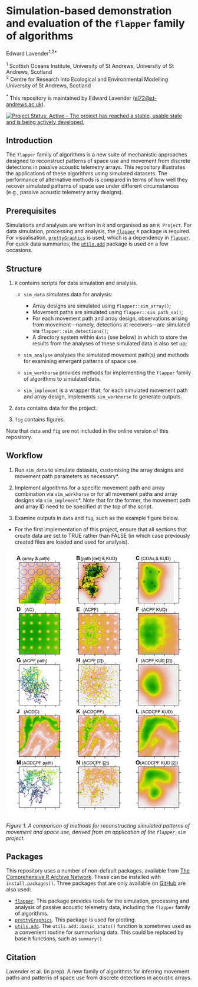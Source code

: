 Simulation-based demonstration and evaluation of the `flapper` family of
algorithms
================
Edward Lavender<sup>1,2\*</sup>

<!-- README.md is generated from README.Rmd. Please edit that file -->

<sup>1</sup> Scottish Oceans Institute, University of St Andrews,
University of St Andrews, Scotland  
<sup>2</sup> Centre for Research into Ecological and Environmental
Modelling University of St Andrews, Scotland

<sup>\*</sup> This repository is maintained by Edward Lavender
(<el72@st-andrews.ac.uk>).

[![Project Status: Active – The project has reached a stable, usable
state and is being actively
developed.](https://www.repostatus.org/badges/latest/active.svg)](https://www.repostatus.org/#active)

## Introduction

The `flapper` family of algorithms is a new suite of mechanistic
approaches designed to reconstruct patterns of space use and movement
from discrete detections in passive acoustic telemetry arrays. This
repository illustrates the applications of these algorithms using
simulated datasets. The performance of alternative methods is compared
in terms of how well they recover simulated patterns of space use under
different circumstances (e.g., passive acoustic telemetry array
designs).

## Prerequisites

Simulations and analyses are written in `R` and organised as an `R
Project`. For data simulation, processing and analysis, the
[`flapper`](https://github.com/edwardlavender/flapper) `R` package is
required. For visualisation,
[`prettyGraphics`](https://github.com/edwardlavender/prettyGraphics) is
used, which is a dependency in
[`flapper`](https://github.com/edwardlavender/flapper). For quick data
summaries, the
[`utils.add`](https://github.com/edwardlavender/utils.add) package is
used on a few occasions.

## Structure

1.  `R` contains scripts for data simulation and analysis.
    
      - `sim_data` simulates data for analysis:
        
          - Array designs are simulated using `flapper::sim_array()`;
          - Movement paths are simulated using `flapper::sim_path_sa()`;
          - For each movement path and array design, observations
            arising from movement—namely, detections at receivers—are
            simulated via `flapper::sim_detections()`;
          - A directory system within `data` (see below) in which to
            store the results from the analyses of these simulated data
            is also set up;
    
      - `sim_analyse` analyses the simulated movement path(s) and
        methods for examining emergent patterns of space use.
    
      - `sim_workhorse` provides methods for implementing the `flapper`
        family of algorithms to simulated data.
    
      - `sim_implement` is a wrapper that, for each simulated movement
        path and array design, implements `sim_workhorse` to generate
        outputs.

2.  `data` contains data for the project.

3.  `fig` contains figures.

Note that `data` and `fig` are not included in the online version of
this repository.

## Workflow

1.  Run `sim_data` to simulate datasets, customising the array designs
    and movement path parameters as necessary\*.

2.  Implement algorithms for a specific movement path and array
    combination via `sim_workhorse` or for all movement paths and array
    designs via `sim_implement`\*. Note that for the former, the
    movement path and array ID need to be specified at the top of the
    script.

3.  Examine outputs in `data` and `fig`, such as the example figure
    below.

<!-- end list -->

  - For the first implementation of this project, ensure that all
    sections that create data are set to TRUE rather than FALSE (in
    which case previously created files are loaded and used for
    analysis).

<img src="README_img.png"/>

*Figure 1. A comparison of methods for reconstructing simulated patterns
of movement and space use, derived from an application of the
`flapper_sim` project.*

## Packages

This repository uses a number of non-default packages, available from
[The Comprehensive R Archive Network](https://cran.r-project.org). These
can be installed with `install.packages()`. Three packages that are only
available on [GitHub](https://github.com/) are also used:

  - [`flapper`](https://github.com/edwardlavender/flapper). This package
    provides tools for the simulation, processing and analysis of
    passive acoustic telemetry data, including the `flapper` family of
    algorithms.
  - [`prettyGraphics`](https://github.com/edwardlavender/prettyGraphics).
    This package is used for plotting.
  - [`utils.add`](https://github.com/edwardlavender/utils.add). The
    `utils.add::basic_stats()` function is sometimes used as a
    convenient routine for summarising data. This could be replaced by
    base `R` functions, such as `summary()`.

## Citation

Lavender et al. (in prep). A new family of algorithms for inferring
movement paths and patterns of space use from discrete detections in
acoustic arrays.
